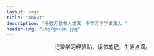 ```yaml
---
layout: page
title: "About"
description: "千教万教教人求真，千学万学学做真人 " 
header-img: "img/green.jpg"
---
```


<center>记录学习经验贴，读书笔记，生活点滴。</center>





